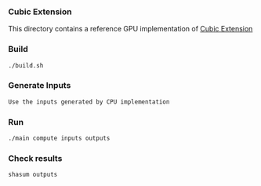 ### Cubic Extension
This directory contains a reference GPU implementation of 
[Cubic Extension](https://codaprotocol.github.io/snark-challenge/problem-03-Cubic%20extension%20arithmetic.html)


### Build
``` bash
./build.sh
```

### Generate Inputs
``` bash
Use the inputs generated by CPU implementation
```

### Run
``` bash
./main compute inputs outputs
```

### Check results
``` bash
shasum outputs
```
